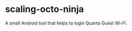 scaling-octo-ninja
==================

A small Android tool that helps to login Quanta Guest Wi-Fi.
